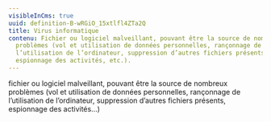 ```yaml
---
visibleInCms: true
uuid: definition-B-wRGiO_15xtlfl4ZTa2Q
title: Virus informatique
contenu: Fichier ou logiciel malveillant, pouvant être la source de nombreux
  problèmes (vol et utilisation de données personnelles, rançonnage de
  l’utilisation de l’ordinateur, suppression d’autres fichiers présents,
  espionnage des activités, etc.).
---
```

<!--StartFragment-->

fichier ou logiciel malveillant, pouvant être la source de nombreux problèmes (vol et utilisation de données personnelles, rançonnage de l’utilisation de l’ordinateur, suppression d’autres fichiers présents, espionnage des activités…)

<!--EndFragment-->
